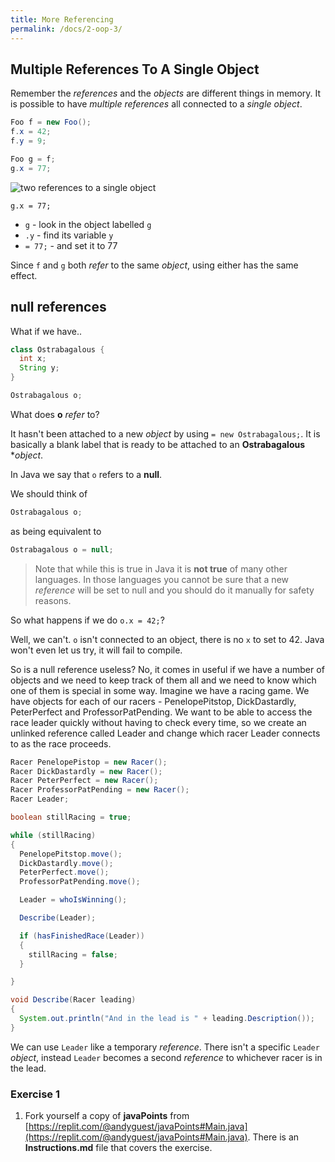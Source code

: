 ```yaml
---
title: More Referencing
permalink: /docs/2-oop-3/
---
```


## Multiple References To A Single Object

Remember the *references* and the *objects* are different things in memory. It is possible to have *multiple references* all connected to a *single object*.

```java
Foo f = new Foo();
f.x = 42;
f.y = 9;  

Foo g = f;
g.x = 77;
```

![two references to a single object](https://ysjprog02.netlify.app/assets/img/topics/2oop1/simpleobject4.png)

`g.x = 77;`  
* `g` - look in the object labelled `g`  
* `.y` - find its variable `y`  
* `= 77;` - and set it to 77

Since `f` and `g` both *refer* to the same *object*, using either has the same effect.  

## **null** references

What if we have..

```java
class Ostrabagalous {
  int x;
  String y;
}

Ostrabagalous o;
```

What does **o** *refer* to?  

It hasn't been attached to a new *object* by using `= new Ostrabagalous;`. It is basically a blank label that is ready to be attached to an **Ostrabagalous** **object*.  

In Java we say that `o` refers to a **null**. 

We should think of 

```java
Ostrabagalous o;
```

as being equivalent to  

```java
Ostrabagalous o = null;
```

> Note that while this is true in Java it is **not true** of many other languages. In those languages you cannot be sure that a new *reference* will be set to null and you should do it manually for safety reasons. 

So what happens if we do `o.x = 42;`?  

Well, we can't. `o` isn't connected to an object, there is no `x` to set to 42. Java won't even let us try, it will fail to compile.  

So is a null reference useless? No, it comes in useful if we have a number of objects and we need to keep track of them all and we need to know which one of them is special in some way. Imagine we have a racing game. We have objects for each of our racers - PenelopePitstop, DickDastardly, PeterPerfect and ProfessorPatPending. We want to be able to access the race leader quickly without having to check every time, so we create an unlinked reference called Leader and change which racer Leader connects to as the race proceeds.  

```java
Racer PenelopePistop = new Racer();
Racer DickDastardly = new Racer();
Racer PeterPerfect = new Racer();
Racer ProfessorPatPending = new Racer();
Racer Leader;

boolean stillRacing = true;

while (stillRacing)
{
  PenelopePitstop.move();
  DickDastardly.move();
  PeterPerfect.move();
  ProfessorPatPending.move();

  Leader = whoIsWinning();

  Describe(Leader);

  if (hasFinishedRace(Leader))
  {
    stillRacing = false;
  }

}

void Describe(Racer leading)
{
  System.out.println("And in the lead is " + leading.Description());
}
```

We can use `Leader` like a temporary *reference*. There isn't a specific `Leader` *object*, instead `Leader` becomes a second *reference* to whichever racer is in the lead.  

### Exercise 1
1. Fork yourself a copy of **javaPoints** from [https://replit.com/@andyguest/javaPoints#Main.java](https://replit.com/@andyguest/javaPoints#Main.java). There is an **Instructions.md** file that covers the exercise.  

